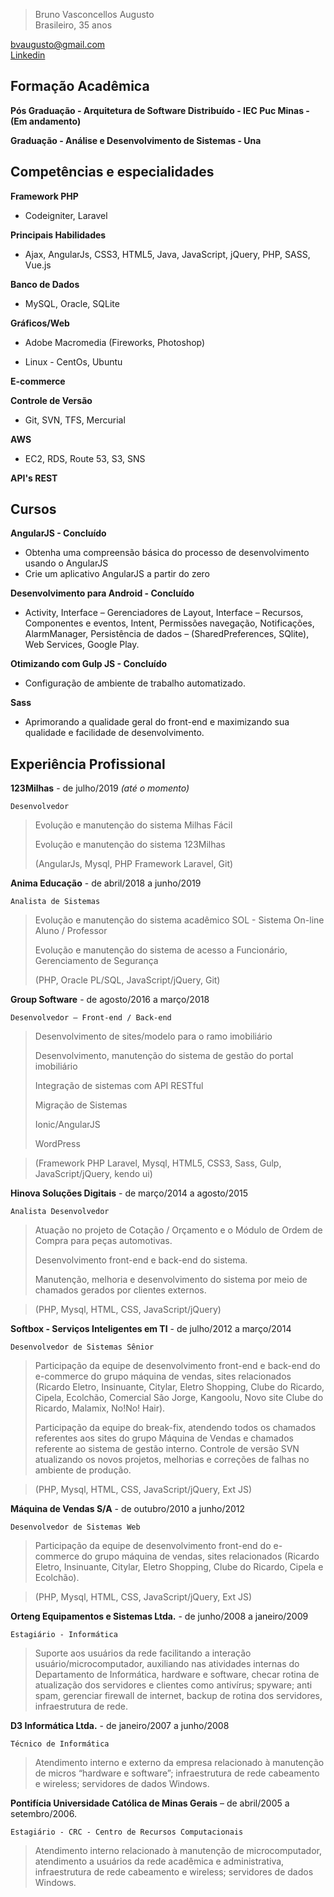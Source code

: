 >Bruno Vasconcellos Augusto     
>Brasileiro, 35 anos    

[bvaugusto@gmail.com](bvaugusto@gmail.com)      
[Linkedin](https://www.linkedin.com/in/bvaugusto)      

## Formação Acadêmica

**Pós Graduação - Arquitetura de Software Distribuído - IEC Puc Minas - (Em andamento)**

**Graduação - Análise e Desenvolvimento de Sistemas - Una**

## Competências e especialidades

**Framework PHP**
* Codeigniter, Laravel

**Principais Habilidades**
* Ajax, AngularJs, CSS3, HTML5, Java, JavaScript, jQuery, PHP, SASS, Vue.js

**Banco de Dados**
* MySQL, Oracle, SQLite

**Gráficos/Web**
* Adobe Macromedia (Fireworks, Photoshop)

* Linux - CentOs, Ubuntu

**E-commerce**

**Controle de Versão**
* Git, SVN, TFS, Mercurial

**AWS**
* EC2, RDS, Route 53, S3, SNS

**API's REST**

## Cursos

**AngularJS - Concluído**
* Obtenha uma compreensão básica do processo de desenvolvimento usando o AngularJS
* Crie um aplicativo AngularJS a partir do zero

**Desenvolvimento para Android - Concluído**
* Activity, Interface – Gerenciadores de Layout, Interface –
Recursos, Componentes e eventos, Intent, Permissões navegação, Notificações, AlarmManager, 
Persistência de dados – (SharedPreferences, SQlite), Web Services, Google Play.

**Otimizando com Gulp JS - Concluído**
*  Configuração de ambiente de trabalho automatizado.

**Sass**
*  Aprimorando a qualidade geral do front-end e maximizando sua qualidade e facilidade de desenvolvimento.

## Experiência Profissional

**123Milhas** - de julho/2019 *(até o momento)*

    Desenvolvedor
>Evolução e manutenção do sistema Milhas Fácil
>
>Evolução e manutenção do sistema 123Milhas
>
>(AngularJs, Mysql, PHP Framework Laravel, Git)

**Anima Educação** - de abril/2018 a junho/2019

    Analista de Sistemas
>Evolução e manutenção do sistema acadêmico SOL - Sistema On-line Aluno / Professor
>
>Evolução e manutenção do sistema de acesso a Funcionário, Gerenciamento de Segurança
>
>(PHP, Oracle PL/SQL, JavaScript/jQuery, Git)

**Group Software** - de agosto/2016 a março/2018

    Desenvolvedor – Front-end / Back-end
>Desenvolvimento de sites/modelo para o ramo imobiliário
>
>Desenvolvimento, manutenção do sistema de gestão do portal imobiliário
>
>Integração de sistemas com API RESTful
>
>Migração de Sistemas
>
>Ionic/AngularJS
>
>WordPress

>(Framework PHP Laravel, Mysql, HTML5, CSS3, Sass, Gulp, JavaScript/jQuery, kendo ui)

**Hinova Soluções Digitais** - de março/2014 a agosto/2015

    Analista Desenvolvedor
>Atuação no projeto de Cotação / Orçamento e o Módulo de Ordem de Compra para peças automotivas.
>
>Desenvolvimento front-end e back-end do sistema.
>
>Manutenção, melhoria e desenvolvimento do sistema por meio de chamados gerados por clientes externos.

>(PHP, Mysql, HTML, CSS, JavaScript/jQuery)

**Softbox - Serviços Inteligentes em TI** - de julho/2012 a março/2014

    Desenvolvedor de Sistemas Sênior
>Participação da equipe de desenvolvimento front-end e back-end do e-commerce do grupo máquina de vendas, sites 
relacionados (Ricardo Eletro, Insinuante, Citylar, Eletro Shopping, Clube do Ricardo, Cipela, Ecolchão, 
Comercial São Jorge, Kangoolu, Novo site Clube do Ricardo, Malamix, No!No! Hair).
>
>Participação da equipe do break-fix, atendendo todos os chamados referentes aos sites do grupo Máquina de Vendas e 
chamados referente ao sistema de gestão interno. Controle de versão SVN atualizando os novos projetos, melhorias e 
correções de falhas no ambiente de produção.

>(PHP, Mysql, HTML, CSS, JavaScript/jQuery, Ext JS)

**Máquina de Vendas S/A** - de outubro/2010 a junho/2012
    
    Desenvolvedor de Sistemas Web
>Participação da equipe de desenvolvimento front-end do e-commerce do grupo máquina de vendas, sites relacionados 
(Ricardo Eletro, Insinuante, Citylar, Eletro Shopping, Clube do Ricardo, Cipela e Ecolchão).

>(PHP, Mysql, HTML, CSS, JavaScript/jQuery, Ext JS)

**Orteng Equipamentos e Sistemas Ltda.** - de junho/2008 a janeiro/2009

    Estagiário - Informática
>Suporte aos usuários da rede facilitando a interação usuário/microcomputador, auxiliando nas atividades internas do 
Departamento de Informática, hardware e software, checar rotina de atualização dos servidores e clientes como antivírus; 
spyware; anti spam, gerenciar firewall de internet, backup de rotina dos servidores, infraestrutura de rede.

**D3 Informática Ltda.** - de janeiro/2007 a junho/2008

    Técnico de Informática
>Atendimento interno e externo da empresa relacionado à manutenção de micros “hardware e software”; infraestrutura 
de rede cabeamento e wireless; servidores de dados Windows.

**Pontifícia Universidade Católica de Minas Gerais** – de abril/2005 a
setembro/2006.

    Estagiário - CRC - Centro de Recursos Computacionais
>Atendimento interno relacionado à manutenção de microcomputador, atendimento a usuários da rede acadêmica 
e administrativa, infraestrutura de rede cabeamento e wireless; servidores de dados Windows.
